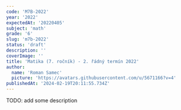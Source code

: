 ```yaml
---
code: 'M7B-2022'
year: '2022'
expectedAt: '20220405'
subject: 'math'
grade: '6'
slug: 'm7b-2022'
status: 'draft'
description: ''
coverImage: ''
title: 'Matika (7. ročník) - 2. řádný termín 2022'
author:
  name: 'Roman Samec'
  picture: 'https://avatars.githubusercontent.com/u/5671166?v=4'
publishedAt: '2024-02-19T20:11:55.734Z'
---
```


TODO: add some description